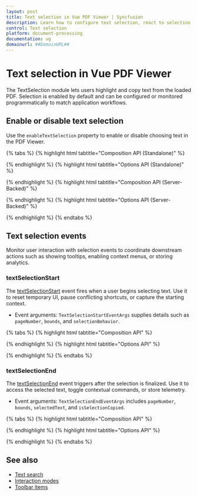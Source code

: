 ```yaml
---
layout: post
title: Text selection in Vue PDF Viewer | Syncfusion
description: Learn how to configure text selection, react to selection events, and manage copy workflows in the Syncfusion Vue PDF Viewer component.
control: Text selection
platform: document-processing
documentation: ug
domainurl: ##DomainURL##
---
```

# Text selection in Vue PDF Viewer

The TextSelection module lets users highlight and copy text from the loaded PDF. Selection is enabled by default and can be configured or monitored programmatically to match application workflows.

## Enable or disable text selection

Use the `enableTextSelection` property to enable or disable choosing text in the PDF Viewer.

{% tabs %}
{% highlight html tabtitle="Composition API (Standalone)" %}

<template>
  <div id="app">
    <button @click="disableSelection">Disable text selection</button>
    <ejs-pdfviewer
      id="pdfViewer"
      ref="pdfviewer"
      :documentPath="documentPath"
      :resourceUrl="resourceUrl"
      :enableTextSelection="true">
    </ejs-pdfviewer>
  </div>
</template>

<script setup>
import { ref } from 'vue';
import {
  PdfViewerComponent as EjsPdfviewer,
  Toolbar,
  Magnification,
  Navigation,
  LinkAnnotation,
  ThumbnailView,
  BookmarkView,
  TextSelection
} from '@syncfusion/ej2-vue-pdfviewer';
import { provide } from 'vue';

const pdfviewer = ref(null);
const documentPath = 'https://cdn.syncfusion.com/content/pdf/pdf-succinctly.pdf';
const resourceUrl = 'https://cdn.syncfusion.com/ej2/31.2.2/dist/ej2-pdfviewer-lib';

provide('PdfViewer', [
  Toolbar,
  Magnification,
  Navigation,
  LinkAnnotation,
  ThumbnailView,
  BookmarkView,
  TextSelection
]);

const disableSelection = () => {
  if (pdfviewer.value) {
    pdfviewer.value.ej2Instances.enableTextSelection = false;
  }
};
</script>

{% endhighlight %}
{% highlight html tabtitle="Options API (Standalone)" %}

<template>
  <div id="app">
    <button @click="disableSelection">Disable text selection</button>
    <ejs-pdfviewer
      id="pdfViewer"
      ref="pdfviewer"
      :documentPath="documentPath"
      :resourceUrl="resourceUrl"
      :enableTextSelection="true">
    </ejs-pdfviewer>
  </div>
</template>

<script>
import {
  PdfViewerComponent,
  Toolbar,
  Magnification,
  Navigation,
  LinkAnnotation,
  ThumbnailView,
  BookmarkView,
  TextSelection
} from '@syncfusion/ej2-vue-pdfviewer';

export default {
  name: 'App',
  components: {
    'ejs-pdfviewer': PdfViewerComponent
  },
  data() {
    return {
      documentPath: 'https://cdn.syncfusion.com/content/pdf/pdf-succinctly.pdf',
      resourceUrl: 'https://cdn.syncfusion.com/ej2/31.2.2/dist/ej2-pdfviewer-lib'
    };
  },
  provide: {
    PdfViewer: [
      Toolbar,
      Magnification,
      Navigation,
      LinkAnnotation,
      ThumbnailView,
      BookmarkView,
      TextSelection
    ]
  },
  methods: {
    disableSelection() {
      this.$refs.pdfviewer.ej2Instances.enableTextSelection = false;
    }
  }
};
</script>

{% endhighlight %}
{% highlight html tabtitle="Composition API (Server-Backed)" %}

<template>
  <div id="app">
    <ejs-pdfviewer
      id="pdfViewer"
      :serviceUrl="serviceUrl"
      :documentPath="documentPath"
      :enableTextSelection="true">
    </ejs-pdfviewer>
  </div>
</template>

<script setup>
import {
  PdfViewerComponent as EjsPdfviewer,
  Toolbar,
  Magnification,
  Navigation,
  LinkAnnotation,
  ThumbnailView,
  BookmarkView,
  TextSelection
} from '@syncfusion/ej2-vue-pdfviewer';
import { provide } from 'vue';

const serviceUrl = 'https://document.syncfusion.com/web-services/pdf-viewer/api/pdfviewer';
const documentPath = 'https://cdn.syncfusion.com/content/pdf/pdf-succinctly.pdf';

provide('PdfViewer', [
  Toolbar,
  Magnification,
  Navigation,
  LinkAnnotation,
  ThumbnailView,
  BookmarkView,
  TextSelection
]);
</script>

{% endhighlight %}
{% highlight html tabtitle="Options API (Server-Backed)" %}

<template>
  <div id="app">
    <ejs-pdfviewer
      id="pdfViewer"
      :serviceUrl="serviceUrl"
      :documentPath="documentPath"
      :enableTextSelection="true">
    </ejs-pdfviewer>
  </div>
</template>

<script>
import {
  PdfViewerComponent,
  Toolbar,
  Magnification,
  Navigation,
  LinkAnnotation,
  ThumbnailView,
  BookmarkView,
  TextSelection
} from '@syncfusion/ej2-vue-pdfviewer';

export default {
  name: 'App',
  components: {
    'ejs-pdfviewer': PdfViewerComponent
  },
  data() {
    return {
      serviceUrl: 'https://document.syncfusion.com/web-services/pdf-viewer/api/pdfviewer',
      documentPath: 'https://cdn.syncfusion.com/content/pdf/pdf-succinctly.pdf'
    };
  },
  provide: {
    PdfViewer: [
      Toolbar,
      Magnification,
      Navigation,
      LinkAnnotation,
      ThumbnailView,
      BookmarkView,
      TextSelection
    ]
  }
};
</script>

{% endhighlight %}
{% endtabs %}

## Text selection events

Monitor user interaction with selection events to coordinate downstream actions such as showing tooltips, enabling context menus, or storing analytics.

### textSelectionStart

The [textSelectionStart](https://ej2.syncfusion.com/javascript/documentation/api/pdfviewer/#textselectionstartevent) event fires when a user begins selecting text. Use it to reset temporary UI, pause conflicting shortcuts, or capture the starting context.

- Event arguments: `TextSelectionStartEventArgs` supplies details such as `pageNumber`, `bounds`, and `selectionBehavior`.

{% tabs %}
{% highlight html tabtitle="Composition API" %}

<template>
  <div id="app">
    <ejs-pdfviewer
      id="pdfViewer"
      :documentPath="documentPath"
      :resourceUrl="resourceUrl"
      @textSelectionStart="handleSelectionStart">
    </ejs-pdfviewer>
  </div>
</template>

<script setup>
import {
  PdfViewerComponent as EjsPdfviewer,
  Toolbar,
  Magnification,
  Navigation,
  LinkAnnotation,
  ThumbnailView,
  BookmarkView,
  TextSelection
} from '@syncfusion/ej2-vue-pdfviewer';
import { provide } from 'vue';

const documentPath = 'https://cdn.syncfusion.com/content/pdf/pdf-succinctly.pdf';
const resourceUrl = 'https://cdn.syncfusion.com/ej2/31.2.2/dist/ej2-pdfviewer-lib';

provide('PdfViewer', [
  Toolbar,
  Magnification,
  Navigation,
  LinkAnnotation,
  ThumbnailView,
  BookmarkView,
  TextSelection
]);

const handleSelectionStart = (args) => {
  console.log('Selection started', args);
};
</script>

{% endhighlight %}
{% highlight html tabtitle="Options API" %}

<template>
  <div id="app">
    <ejs-pdfviewer
      id="pdfViewer"
      :documentPath="documentPath"
      :resourceUrl="resourceUrl"
      @textSelectionStart="handleSelectionStart">
    </ejs-pdfviewer>
  </div>
</template>

<script>
import {
  PdfViewerComponent,
  Toolbar,
  Magnification,
  Navigation,
  LinkAnnotation,
  ThumbnailView,
  BookmarkView,
  TextSelection
} from '@syncfusion/ej2-vue-pdfviewer';

export default {
  name: 'App',
  components: {
    'ejs-pdfviewer': PdfViewerComponent
  },
  data() {
    return {
      documentPath: 'https://cdn.syncfusion.com/content/pdf/pdf-succinctly.pdf',
      resourceUrl: 'https://cdn.syncfusion.com/ej2/31.2.2/dist/ej2-pdfviewer-lib'
    };
  },
  provide: {
    PdfViewer: [
      Toolbar,
      Magnification,
      Navigation,
      LinkAnnotation,
      ThumbnailView,
      BookmarkView,
      TextSelection
    ]
  },
  methods: {
    handleSelectionStart(args) {
      console.log('Selection started', args);
    }
  }
};
</script>

{% endhighlight %}
{% endtabs %}

### textSelectionEnd

The [textSelectionEnd](https://ej2.syncfusion.com/javascript/documentation/api/pdfviewer/#textselectionendevent) event triggers after the selection is finalized. Use it to access the selected text, toggle contextual commands, or store telemetry.

- Event arguments: `TextSelectionEndEventArgs` includes `pageNumber`, `bounds`, `selectedText`, and `isSelectionCopied`.

{% tabs %}
{% highlight html tabtitle="Composition API" %}

<template>
  <div id="app">
    <ejs-pdfviewer
      id="pdfViewer"
      :documentPath="documentPath"
      :resourceUrl="resourceUrl"
      @textSelectionEnd="handleSelectionEnd">
    </ejs-pdfviewer>
  </div>
</template>

<script setup>
import {
  PdfViewerComponent as EjsPdfviewer,
  Toolbar,
  Magnification,
  Navigation,
  LinkAnnotation,
  ThumbnailView,
  BookmarkView,
  TextSelection
} from '@syncfusion/ej2-vue-pdfviewer';
import { provide } from 'vue';

const documentPath = 'https://cdn.syncfusion.com/content/pdf/pdf-succinctly.pdf';
const resourceUrl = 'https://cdn.syncfusion.com/ej2/31.2.2/dist/ej2-pdfviewer-lib';

provide('PdfViewer', [
  Toolbar,
  Magnification,
  Navigation,
  LinkAnnotation,
  ThumbnailView,
  BookmarkView,
  TextSelection
]);

const handleSelectionEnd = (args) => {
  console.log('Selection ended', args);
};
</script>

{% endhighlight %}
{% highlight html tabtitle="Options API" %}

<template>
  <div id="app">
    <ejs-pdfviewer
      id="pdfViewer"
      :documentPath="documentPath"
      :resourceUrl="resourceUrl"
      @textSelectionEnd="handleSelectionEnd">
    </ejs-pdfviewer>
  </div>
</template>

<script>
import {
  PdfViewerComponent,
  Toolbar,
  Magnification,
  Navigation,
  LinkAnnotation,
  ThumbnailView,
  BookmarkView,
  TextSelection
} from '@syncfusion/ej2-vue-pdfviewer';

export default {
  name: 'App',
  components: {
    'ejs-pdfviewer': PdfViewerComponent
  },
  data() {
    return {
      documentPath: 'https://cdn.syncfusion.com/content/pdf/pdf-succinctly.pdf',
      resourceUrl: 'https://cdn.syncfusion.com/ej2/31.2.2/dist/ej2-pdfviewer-lib'
    };
  },
  provide: {
    PdfViewer: [
      Toolbar,
      Magnification,
      Navigation,
      LinkAnnotation,
      ThumbnailView,
      BookmarkView,
      TextSelection
    ]
  },
  methods: {
    handleSelectionEnd(args) {
      console.log('Selection ended', args);
    }
  }
};
</script>

{% endhighlight %}
{% endtabs %}

## See also

- [Text search](./text-search)
- [Interaction modes](./interaction-mode)
- [Toolbar items](./toolbar)
